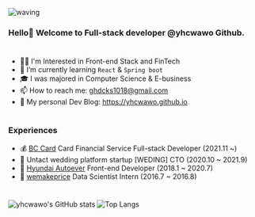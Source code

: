 ![waving](https://capsule-render.vercel.app/api?type=waving&height=200&text=yhcwawo!&fontAlign=80&fontAlignY=40&color=gradient&fontSize=70&animation=fadeIn)
### Hello👋 Welcome to Full-stack developer @yhcwawo Github.

#
- 👨‍💻 I'm Interested in Front-end Stack and FinTech
- 🌱 I’m currently learning `React` & `Spring boot`
- 🎓 I was majored in Computer Science & E-business
- 📫 How to reach me: ghdcks1018@gmail.com
- 🧐 My personal Dev Blog: https://yhcwawo.github.io

#
### Experiences

- 💰 [BC Card](https://www.bccard.com/) Card Financial Service Full-stack Developer (2021.11 ~)
- 🧬 Untact wedding platform startup [WEDING] CTO (2020.10 ~ 2021.9)
- 💚 [Hyundai Autoever](https://www.hyundai-autoever.com/) Front-end Developer (2018.1 ~ 2020.7)
- 🐧 [wemakeprice](http://company.wemakeprice.com/wmp/) Data Scientist Intern (2016.7 ~ 2016.8)

#
![yhcwawo's GitHub stats](https://github-readme-stats.vercel.app/api?username=yhcwawo&layout=compact&hide=contribs&show_icons=true&theme=radical&line_height=24px)
![Top Langs](https://github-readme-stats.vercel.app/api/top-langs/?username=yhcwawo&layout=compact&show_icons=true&theme=radical)


<!---
yhcwawo/yhcwawo is a ✨ special ✨ repository because its `README.md` (this file) appears on your GitHub profile.
You can click the Preview link to take a look at your changes.
--->
